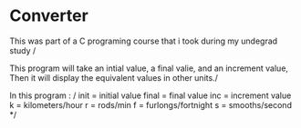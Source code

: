 # Converter

This was part of a C programing course that i took during my undegrad study /

This program will take an intial value, a final valie, and an increment value,
Then it will display the equivalent values in other units./

 In this program : /
init = initial value
final = final value
inc = increment value
k = kilometers/hour
r = rods/min
f = furlongs/fortnight
s = smooths/second
*/

